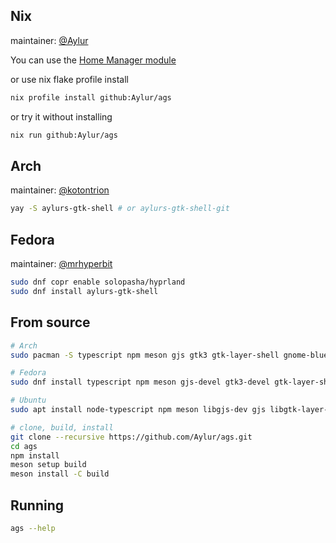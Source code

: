 ## Nix
maintainer: [@Aylur](https://github.com/Aylur)

You can use the [Home Manager module](https://github.com/Aylur/ags/wiki/Home-Manager)

or use nix flake profile install
```bash
nix profile install github:Aylur/ags
```

or try it without installing
```bash
nix run github:Aylur/ags
```

## Arch
maintainer: [@kotontrion](https://github.com/kotontrion)
```bash
yay -S aylurs-gtk-shell # or aylurs-gtk-shell-git
```

## Fedora
maintainer: [@mrhyperbit](https://github.com/mrhyperbit)
```bash
sudo dnf copr enable solopasha/hyprland
sudo dnf install aylurs-gtk-shell
```
## From source

```bash
# Arch
sudo pacman -S typescript npm meson gjs gtk3 gtk-layer-shell gnome-bluetooth-3.0 upower networkmanager gobject-introspection libdbusmenu-gtk3
```

```bash
# Fedora
sudo dnf install typescript npm meson gjs-devel gtk3-devel gtk-layer-shell gnome-bluetooth upower NetworkManager pulseaudio-libs-devel libdbusmenu-gtk3
```

```bash
# Ubuntu
sudo apt install node-typescript npm meson libgjs-dev gjs libgtk-layer-shell-dev libgtk-3-dev libpulse-dev network-manager-dev libgnome-bluetooth-3.0-dev libdbusmenu-gtk3-dev
```

```bash
# clone, build, install
git clone --recursive https://github.com/Aylur/ags.git
cd ags
npm install
meson setup build
meson install -C build
```

## Running
```bash
ags --help
```